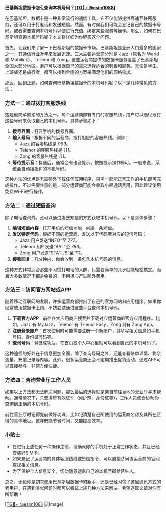 **巴基斯坦数据卡怎么查询本机号码？[[TG💪+ @esim1088](https://t.me/s/esim1088)]**

在巴基斯坦，数据卡是一种非常流行的通信工具，它不仅能够提供高速互联网服务，还可以用于打电话和发送短信。然而，有时候我们可能会忘记自己的数据卡号码，或者需要查询本机号码以便进行充值、绑定某些服务等操作。那么，如何在巴基斯坦查询本机号码呢？本文将详细为你解答这个问题。

首先，让我们来了解一下巴基斯坦的数据卡市场。巴基斯坦是亚洲人口最多的国家之一，其通信行业近年来发展迅速。三大主要运营商分别是 Jazz（原名为 Warid 和 Mobilink）、Telenor 和 Zong。这些运营商提供的数据卡服务覆盖了巴基斯坦全国大部分地区，用户可以根据自己的需求选择适合的套餐和服务。无论是学生、上班族还是旅行者，都可以找到合适的方案来满足他们的网络需求。

那么，回到正题，如何查询巴基斯坦数据卡的本机号码呢？以下是几种常见的方法：

### 方法一：通过拨打客服热线

这是最简单直接的方法之一。每个运营商都有专门的客服热线，用户可以通过拨打这些号码来获取自己的本机号码。具体步骤如下：

1. **拨号界面**：打开手机的拨号界面。
2. **输入号码**：根据不同的运营商，拨打相应的客服热线。例如：
   - Jazz 的客服热线是 *999*。
   - Telenor 的客服热线是 *111*。
   - Zong 的客服热线是 *111*。
3. **等待提示音**：拨通后，通常会有语音提示，按照提示操作即可。一般来说，系统会自动播报你的本机号码。

这种方法的优点是无需额外下载任何应用程序，只需一部能正常工作的手机即可完成操作。不过需要注意的是，部分运营商可能会收取小额通话费用，因此建议使用免费Wi-Fi进行操作。

### 方法二：通过短信查询

除了电话查询外，还可以通过发送短信的方式获取本机号码。以下是具体步骤：

1. **编辑短信内容**：打开手机的短信功能，新建一条短信。
2. **发送特定代码**：根据不同的运营商，发送以下代码至对应的短信号码：
   - Jazz 用户发送“INFO”至 *777*。
   - Telenor 用户发送“BAL”至 *786*。
   - Zong 用户发送“STATUS”至 *111*。
3. **接收回复**：几分钟内，你会收到一条包含本机号码的信息。

这种方式非常适合那些不习惯打电话的人群，只需要简单的几步就能轻松搞定。而且大多数情况下都是免费的，不用担心产生额外费用。

### 方法三：访问官方网站或APP

随着移动互联网的发展，许多运营商都推出了自己的官方网站和应用程序。如果你经常使用数据卡上网，不妨尝试通过这些平台查询本机号码。

1. **下载官方APP**：前往各大应用商店搜索并下载对应运营商的官方应用程序。比如，Jazz 有 MyJazz，Telenor 有 Telenor Easy，Zong 则有 Zong App。
2. **注册登录账户**：首次使用时可能需要注册一个新账户，并填写相关信息如手机号码、身份证号码等。
3. **查询号码**：登录成功后，在首页或个人中心里就可以看到自己的本机号码了。

这种途径的好处在于信息更加全面，除了查询号码之外，还能查看账单详情、剩余流量、充值记录等内容。此外，很多运营商还会不定期推出促销活动，通过APP可以直接参与，非常方便快捷。

### 方法四：咨询营业厅工作人员

如果以上方法都无法解决问题，那么最后的选择就是亲自前往当地的营业厅寻求帮助。通常情况下，只要携带有效证件（如护照、身份证等），工作人员便会协助你查询到正确的本机号码。

前往营业厅时记得提前做好功课，比如记清楚自己所使用的运营商名称及其所在区域的具体地址。这样既能节省时间，又能提高效率。

### 小贴士

- 在进行上述任何一种操作之前，请确保你的手机处于正常工作状态，并且已经安装好SIM卡。
- 如果忘记了运营商的具体客服热线或短信指令，可以直接访问该运营商的官网查找相关信息。
- 为了保护个人信息安全，切勿随意透露自己的本机号码给陌生人。

总之，无论你是初次使用巴基斯坦数据卡的新手，还是已经习惯了这里通讯方式的老用户，在遇到类似问题时都可以尝试上述几种方法来解决。希望这篇文章对你有所帮助！

[[TG💪+ @esim1088](https://t.me/s/esim1088) ![Image](https://i.postimg.cc/4NQfJmqS/Snipaste-2025-05-13-00-14-12.png)]